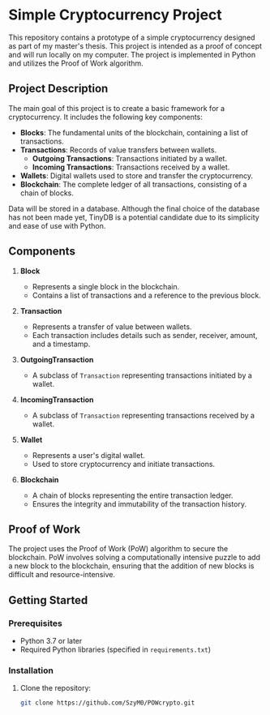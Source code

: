 # Simple Cryptocurrency Project

This repository contains a prototype of a simple cryptocurrency designed as part of my master's thesis. This project is intended as a proof of concept and will run locally on my computer. The project is implemented in Python and utilizes the Proof of Work algorithm.

## Project Description

The main goal of this project is to create a basic framework for a cryptocurrency. It includes the following key components:

- **Blocks**: The fundamental units of the blockchain, containing a list of transactions.
- **Transactions**: Records of value transfers between wallets.
  - **Outgoing Transactions**: Transactions initiated by a wallet.
  - **Incoming Transactions**: Transactions received by a wallet.
- **Wallets**: Digital wallets used to store and transfer the cryptocurrency.
- **Blockchain**: The complete ledger of all transactions, consisting of a chain of blocks.

Data will be stored in a database. Although the final choice of the database has not been made yet, TinyDB is a potential candidate due to its simplicity and ease of use with Python.

## Components

1. **Block**
   - Represents a single block in the blockchain.
   - Contains a list of transactions and a reference to the previous block.

2. **Transaction**
   - Represents a transfer of value between wallets.
   - Each transaction includes details such as sender, receiver, amount, and a timestamp.

3. **OutgoingTransaction**
   - A subclass of `Transaction` representing transactions initiated by a wallet.

4. **IncomingTransaction**
   - A subclass of `Transaction` representing transactions received by a wallet.

5. **Wallet**
   - Represents a user's digital wallet.
   - Used to store cryptocurrency and initiate transactions.

6. **Blockchain**
   - A chain of blocks representing the entire transaction ledger.
   - Ensures the integrity and immutability of the transaction history.

## Proof of Work

The project uses the Proof of Work (PoW) algorithm to secure the blockchain. PoW involves solving a computationally intensive puzzle to add a new block to the blockchain, ensuring that the addition of new blocks is difficult and resource-intensive.

## Getting Started

### Prerequisites

- Python 3.7 or later
- Required Python libraries (specified in `requirements.txt`)

### Installation

1. Clone the repository:
   ```bash
   git clone https://github.com/SzyM0/POWcrypto.git


